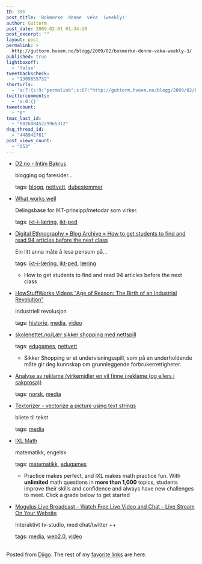 ```yaml
---
ID: 396
post_title: 'Bokmerke  denne  veka  (weekly)'
author: Guttorm
post_date: 2009-02-01 01:34:20
post_excerpt: ""
layout: post
permalink: >
  http://guttorm.hveem.no/blogg/2009/02/bokmerke-denne-veka-weekly-3/
published: true
lightboxoff:
  - 'false'
tweetbackscheck:
  - "1309855732"
shorturls:
  - 'a:7:{s:9:"permalink";s:67:"http://guttorm.hveem.no/blogg/2009/02/bokmerke-denne-veka-weekly-3/";s:7:"tinyurl";s:25:"http://tinyurl.com/cgofp8";s:4:"isgd";s:17:"http://is.gd/hWYM";s:5:"bitly";s:18:"http://bit.ly/1E7P";s:5:"snipr";s:22:"http://snipr.com/b2w87";s:5:"snurl";s:22:"http://snurl.com/b2w87";s:7:"snipurl";s:24:"http://snipurl.com/b2w87";}'
twittercomments:
  - 'a:0:{}'
tweetcount:
  - "0"
tmac_last_id:
  - "88260845229965312"
dsq_thread_id:
  - "448942761"
post_views_count:
  - "653"
---
```

<ul class='diigo-linkroll'><li><p class='diigo-link'><a rel='nofollow' href='http://www.dn.no/d2/article1593599.ece?jgo=dne'>D2.no - Intim Bakrus</a></p><p class='diigo-description'>blogging og faresider...</p><p class='diigo-tags'><a style='color:#000 !important;text-decoration:none !important;' href='http://www.diigo.com/cloud/guttorm1979'>tags</a>: <a href='http://www.diigo.com/user/guttorm1979/blogg'>blogg</a>, <a href='http://www.diigo.com/user/guttorm1979/nettvett'>nettvett</a>, <a href='http://www.diigo.com/user/guttorm1979/dubestemmer'>dubestemmer</a></p></li><li><p class='diigo-link'><a rel='nofollow' href='http://whatworkswell.standards.dcsf.gov.uk'>What works well</a></p><p class='diigo-description'>Delingsbase for IKT-prinsipp/metodar som virker.</p><p class='diigo-tags'><a style='color:#000 !important;text-decoration:none !important;' href='http://www.diigo.com/cloud/guttorm1979'>tags</a>: <a href='http://www.diigo.com/user/guttorm1979/ikt-i-læring'>ikt-i-læring</a>, <a href='http://www.diigo.com/user/guttorm1979/ikt-ped'>ikt-ped</a></p></li><li><p class='diigo-link'><a rel='nofollow' href='http://mediatedcultures.net/ksudigg/?p=202'>Digital Ethnography » Blog Archive » How to get students to find and read 94 articles before the next class</a></p><p class='diigo-description'>Ein litt anna måte å lesa pensum på...</p><p class='diigo-tags'><a style='color:#000 !important;text-decoration:none !important;' href='http://www.diigo.com/cloud/guttorm1979'>tags</a>: <a href='http://www.diigo.com/user/guttorm1979/ikt-i-læring'>ikt-i-læring</a>, <a href='http://www.diigo.com/user/guttorm1979/ikt-ped'>ikt-ped</a>, <a href='http://www.diigo.com/user/guttorm1979/læring'>læring</a></p><ul class='diigo-highlights'><li><div class="content">How to get students to find and read 94 articles before the next class</div></li></ul></li><li><p class='diigo-link'><a rel='nofollow' href='http://videos.howstuffworks.com/hsw/27344-age-of-reason-the-birth-of-an-industrial-revolution-video.htm'>HowStuffWorks Videos "Age of Reason: The Birth of an Industrial Revolution"</a></p><p class='diigo-description'>Industriell revolusjon</p><p class='diigo-tags'><a style='color:#000 !important;text-decoration:none !important;' href='http://www.diigo.com/cloud/guttorm1979'>tags</a>: <a href='http://www.diigo.com/user/guttorm1979/historie'>historie</a>, <a href='http://www.diigo.com/user/guttorm1979/media'>media</a>, <a href='http://www.diigo.com/user/guttorm1979/video'>video</a></p></li><li><p class='diigo-link'><a rel='nofollow' href='http://www.skolenettet.no/templates/News.aspx?id=54976&epslanguage=NO'>skolenettet.no/Lær sikker shopping med nettspill</a></p><p class='diigo-tags'><a style='color:#000 !important;text-decoration:none !important;' href='http://www.diigo.com/cloud/guttorm1979'>tags</a>: <a href='http://www.diigo.com/user/guttorm1979/edugames'>edugames</a>, <a href='http://www.diigo.com/user/guttorm1979/nettvett'>nettvett</a></p><ul class='diigo-highlights'><li><div class="content">Sikker Shopping er et undervisningsspill, som på en underholdende måte gir deg&nbsp;kunnskap om grunnleggende forbrukerrettigheter.</div></li></ul></li><li><p class='diigo-link'><a rel='nofollow' href='http://noddi.com/Norsk/Analyse_reklame_sakprosa.htm'>Analyse av reklame (virkemidler en vil finne i reklame (og ellers i sakprosa))</a></p><p class='diigo-tags'><a style='color:#000 !important;text-decoration:none !important;' href='http://www.diigo.com/cloud/guttorm1979'>tags</a>: <a href='http://www.diigo.com/user/guttorm1979/norsk'>norsk</a>, <a href='http://www.diigo.com/user/guttorm1979/media'>media</a></p></li><li><p class='diigo-link'><a rel='nofollow' href='http://textorizer.whatfettle.com'>Textorizer - vectorize a picture using text strings</a></p><p class='diigo-description'>bilete til tekst</p><p class='diigo-tags'><a style='color:#000 !important;text-decoration:none !important;' href='http://www.diigo.com/cloud/guttorm1979'>tags</a>: <a href='http://www.diigo.com/user/guttorm1979/media'>media</a></p></li><li><p class='diigo-link'><a rel='nofollow' href='http://www.ixl.com'>IXL Math</a></p><p class='diigo-description'>matematikk, engelsk</p><p class='diigo-tags'><a style='color:#000 !important;text-decoration:none !important;' href='http://www.diigo.com/cloud/guttorm1979'>tags</a>: <a href='http://www.diigo.com/user/guttorm1979/matematikk'>matematikk</a>, <a href='http://www.diigo.com/user/guttorm1979/edugames'>edugames</a></p><ul class='diigo-highlights'><li><div class="content">Practice makes perfect, and IXL makes math practice fun.
          With <b>unlimited</b> math questions in <b>more than 1,000</b> topics,
          students improve their skills and confidence and always have new
          challenges to meet.  Click a grade below to get started</div></li></ul></li><li><p class='diigo-link'><a rel='nofollow' href='http://www.mogulus.com'>Mogulus Live Broadcast - Watch Free Live Video and Chat - Live Stream On Your Website</a></p><p class='diigo-description'>Interaktivt tv-studio, med chat/twitter ++</p><p class='diigo-tags'><a style='color:#000 !important;text-decoration:none !important;' href='http://www.diigo.com/cloud/guttorm1979'>tags</a>: <a href='http://www.diigo.com/user/guttorm1979/media'>media</a>, <a href='http://www.diigo.com/user/guttorm1979/web2.0'>web2.0</a>, <a href='http://www.diigo.com/user/guttorm1979/video'>video</a></p></li></ul><br />Posted from <a href='http://www.diigo.com'>Diigo</a>. The rest of my <a href='http://www.diigo.com/user/guttorm1979'>favorite links</a> are here.